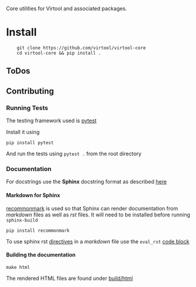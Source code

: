 Core utilities for Virtool and associated packages.

# Install

```
    git clone https://github.com/virtool/virtool-core
    cd virtool-core && pip install .
```

## ToDos



## Contributing 

### Running Tests

The testing framework used is [pytest](https://docs.pytest.org/en/stable/) 

Install it using

```
pip install pytest
```

And run the tests using `pytest .`
from the root directory

### Documentation

For docstrings use the **Sphinx** docstring format as described [here](https://sphinx-rtd-tutorial.readthedocs.io/en/latest/docstrings.html)

#### Markdown for Sphinx

[recommonmark](https://github.com/readthedocs/recommonmark) is used so that Sphinx can 
render documentation from *markdown* files as well as *rst* files. It will need to 
be installed before running `sphinx-build`

```
pip install recommonmark
```

To use sphinx rst [directives](https://www.sphinx-doc.org/en/master/usage/restructuredtext/directives.html) in a *markdown* file use the 
`eval_rst` [code block](https://recommonmark.readthedocs.io/en/latest/auto_structify.html#embed-restructuredtext)


#### Building the documentation

```
make html
```

The rendered HTML files are found under [build/html](build/html)
